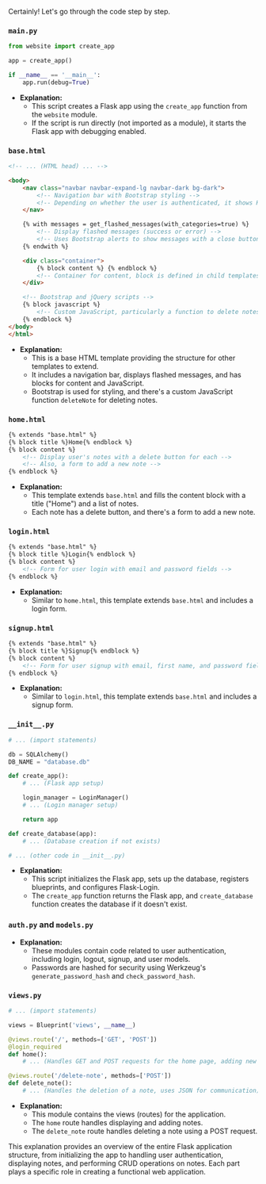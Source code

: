 Certainly! Let's go through the code step by step.

### `main.py`
```python
from website import create_app

app = create_app()

if __name__ == '__main__':
    app.run(debug=True)
```
- **Explanation:**
  - This script creates a Flask app using the `create_app` function from the `website` module.
  - If the script is run directly (not imported as a module), it starts the Flask app with debugging enabled.

### `base.html`
```html
<!-- ... (HTML head) ... -->

<body>
    <nav class="navbar navbar-expand-lg navbar-dark bg-dark">
        <!-- Navigation bar with Bootstrap styling -->
        <!-- Depending on whether the user is authenticated, it shows Home/Logout or Login/Sign Up links -->
    </nav>

    {% with messages = get_flashed_messages(with_categories=true) %}
        <!-- Display flashed messages (success or error) -->
        <!-- Uses Bootstrap alerts to show messages with a close button -->
    {% endwith %}

    <div class="container">
        {% block content %} {% endblock %}
        <!-- Container for content, block is defined in child templates -->
    </div>

    <!-- Bootstrap and jQuery scripts -->
    {% block javascript %}
        <!-- Custom JavaScript, particularly a function to delete notes -->
    {% endblock %}
</body>
</html>
```
- **Explanation:**
  - This is a base HTML template providing the structure for other templates to extend.
  - It includes a navigation bar, displays flashed messages, and has blocks for content and JavaScript.
  - Bootstrap is used for styling, and there's a custom JavaScript function `deleteNote` for deleting notes.

### `home.html`
```html
{% extends "base.html" %}
{% block title %}Home{% endblock %}
{% block content %}
    <!-- Display user's notes with a delete button for each -->
    <!-- Also, a form to add a new note -->
{% endblock %}
```
- **Explanation:**
  - This template extends `base.html` and fills the content block with a title ("Home") and a list of notes.
  - Each note has a delete button, and there's a form to add a new note.

### `login.html`
```html
{% extends "base.html" %}
{% block title %}Login{% endblock %}
{% block content %}
    <!-- Form for user login with email and password fields -->
{% endblock %}
```
- **Explanation:**
  - Similar to `home.html`, this template extends `base.html` and includes a login form.

### `signup.html`
```html
{% extends "base.html" %}
{% block title %}Signup{% endblock %}
{% block content %}
    <!-- Form for user signup with email, first name, and password fields -->
{% endblock %}
```
- **Explanation:**
  - Similar to `login.html`, this template extends `base.html` and includes a signup form.

### `__init__.py`
```python
# ... (import statements)

db = SQLAlchemy()
DB_NAME = "database.db"

def create_app():
    # ... (Flask app setup)

    login_manager = LoginManager()
    # ... (Login manager setup)

    return app

def create_database(app):
    # ... (Database creation if not exists)

# ... (other code in __init__.py)
```
- **Explanation:**
  - This script initializes the Flask app, sets up the database, registers blueprints, and configures Flask-Login.
  - The `create_app` function returns the Flask app, and `create_database` function creates the database if it doesn't exist.

### `auth.py` and `models.py`
- **Explanation:**
  - These modules contain code related to user authentication, including login, logout, signup, and user models.
  - Passwords are hashed for security using Werkzeug's `generate_password_hash` and `check_password_hash`.

### `views.py`
```python
# ... (import statements)

views = Blueprint('views', __name__)

@views.route('/', methods=['GET', 'POST'])
@login_required
def home():
    # ... (Handles GET and POST requests for the home page, adding new notes)

@views.route('/delete-note', methods=['POST'])
def delete_note():
    # ... (Handles the deletion of a note, uses JSON for communication)
```
- **Explanation:**
  - This module contains the views (routes) for the application.
  - The `home` route handles displaying and adding notes.
  - The `delete_note` route handles deleting a note using a POST request.

This explanation provides an overview of the entire Flask application structure, from initializing the app to handling user authentication, displaying notes, and performing CRUD operations on notes. Each part plays a specific role in creating a functional web application.
